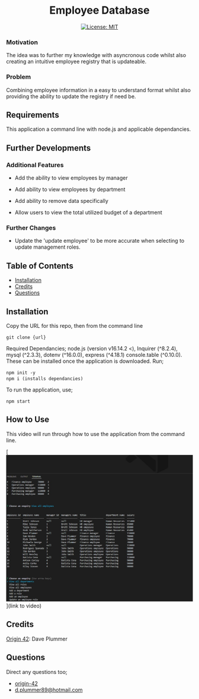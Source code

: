 <div align="center">

# Employee Database

</div>


<div align="center">

[![License: MIT](https://img.shields.io/github/license/adonisjs/adonis-framework?style=for-the-badge)](https://opensource.org/licenses/MIT) 

</div>


### Motivation

The idea was to further my knowledge with asyncronous code whilst also creating an intuitive employee registry that is updateable.

### Problem

Combining employee information in a easy to understand format whilst also providing the ability to update the registry if need be.

## Requirements

This application a command line with node.js and applicable dependancies.

## Further Developments

### Additional Features

- Add the ability to view employees by manager

- Add ability to view employees by department

- Add ability to remove data specifically

- Allow users to view the total utilized budget of a department

### Further Changes

- Update the 'update employee' to be more accurate when selecting to update management roles.

## Table of Contents

* [Installation](#installation)
* [Credits](#credits)
* [Questions](#questions)

## Installation

Copy the URL for this repo, then from the command line

```
git clone {url}
```

Required Dependancies; node.js (version v16.14.2 <), Inquirer (^8.2.4), mysql (^2.3.3), dotenv (^16.0.0), express (^4.18.1) console.table (^0.10.0). 
These can be installed once the application is downloaded.
Run;

```
npm init -y
npm i (installs dependancies)
```

To run the application, use;

```
npm start
```

## How to Use

This video will run through how to use the application from the command line.

[![Emnployee Database](./assets/screenshot.jpg)](link to video)

## Credits

[Origin 42](hyperlink): Dave Plummer

## Questions

Direct any questions too;

- [origin-42](https://github.com/origin-42)
- d.plummer89@hotmail.com

